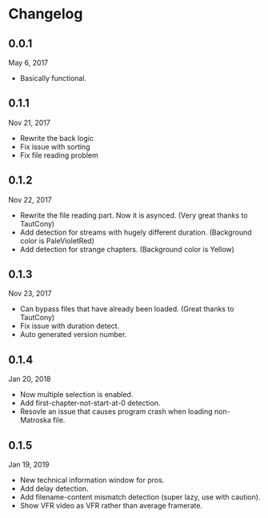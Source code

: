 # Changelog

## 0.0.1

May  6, 2017

* Basically functional.

## 0.1.1

Nov 21, 2017

* Rewrite the back logic
* Fix issue with sorting
* Fix file reading problem

## 0.1.2

Nov 22, 2017

* Rewrite the file reading part. Now it is asynced. (Very great thanks to TautCony)
* Add detection for streams with hugely different duration. (Background color is PaleVioletRed)
* Add detection for strange chapters. (Background color is Yellow)

## 0.1.3

Nov 23, 2017

* Can bypass files that have already been loaded. (Great thanks to TautCony)
* Fix issue with duration detect.
* Auto generated version number.

## 0.1.4

Jan 20, 2018

* Now multiple selection is enabled.
* Add first-chapter-not-start-at-0 detection.
* Resovle an issue that causes program crash when loading non-Matroska file.

## 0.1.5

Jan 19, 2019

* New technical information window for pros.
* Add delay detection.
* Add filename-content mismatch detection (super lazy, use with caution).
* Show VFR video as VFR rather than average framerate.

